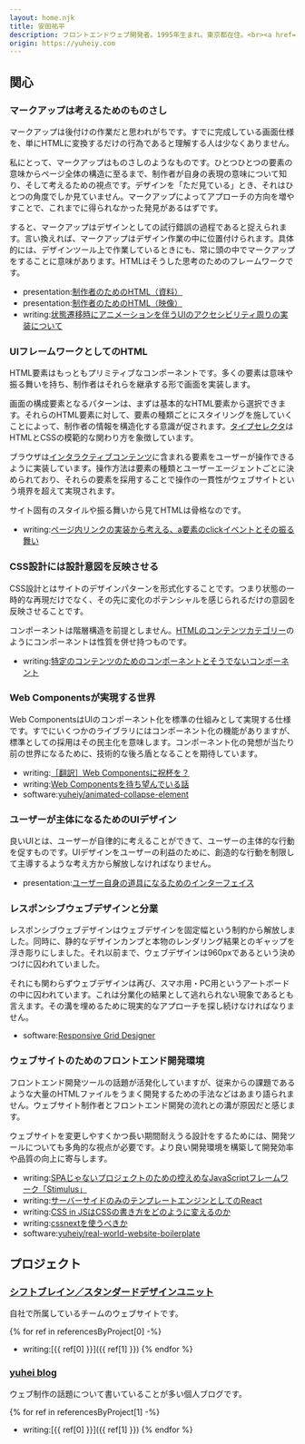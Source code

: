 ```yaml
---
layout: home.njk
title: 安田祐平
description: フロントエンドウェブ開発者。1995年生まれ。東京都在住。<br><a href="https://shiftbrain.com/">株式会社シフトブレイン</a>所属。業務では主に運用を見据えたウェブサイトの開発に携わる。
origin: https://yuheiy.com
---
```


<section id="interests">

## 関心

<article id="markup-is-measure">

### マークアップは考えるためのものさし

マークアップは後付けの作業だと思われがちです。すでに完成している画面仕様を、単にHTMLに変換するだけの行為であると理解する人は少なくありません。

私にとって、マークアップはものさしのようなものです。ひとつひとつの要素の意味からページ全体の構造に至るまで、制作者が自身の表現の意味について知り、そして考えるための視点です。デザインを「ただ見ている」とき、それはひとつの角度でしか見ていません。マークアップによってアプローチの方向を増やすことで、これまでに得られなかった発見があるはずです。

すると、マークアップはデザインとしての試行錯誤の過程であると捉えられます。言い換えれば、マークアップはデザイン作業の中に位置付けられます。具体的には、デザインツール上で作業しているときにも、常に頭の中でマークアップをすることに意味があります。HTMLはそうした思考のためのフレームワークです。

- presentation:[制作者のためのHTML（資料）](https://yuheiy.github.io/html-for-creators/)
- presentation:[制作者のためのHTML（映像）](https://www.pscp.tv/CA11Y_/1rmxPQzWXwgKN?t=56m52s)
- writing:[状態遷移時にアニメーションを伴うUIのアクセシビリティ周りの実装について](https://yuheiy.hatenablog.com/entry/2018/02/18/113537)

</article>

<article id="html-as-ui-framework">

### UIフレームワークとしてのHTML

HTML要素はもっともプリミティブなコンポーネントです。多くの要素は意味や振る舞いを持ち、制作者はそれらを継承する形で画面を実装します。

画面の構成要素となるパターンは、まずは基本的なHTML要素から選択できます。それらのHTML要素に対して、要素の種類ごとにスタイリングを施していくことによって、制作者の情報を構造化する意識が促されます。[タイプセレクタ](https://developer.mozilla.org/ja/docs/Web/CSS/Type_selectors)はHTMLとCSSの模範的な関わり方を象徴しています。

ブラウザは[インタラクティブコンテンツ](https://developer.mozilla.org/ja/docs/Web/Guide/HTML/Content_categories#Interactive_content)に含まれる要素をユーザーが操作できるように実装しています。操作方法は要素の種類とユーザーエージェントごとに決められており、それらの要素を採用することで操作の一貫性がウェブサイトという境界を超えて実現されます。

サイト固有のスタイルや振る舞いから見てHTMLは骨格なのです。

- writing:[ページ内リンクの実装から考える、a要素のclickイベントとその振る舞い](https://standard.shiftbrain.com/blog/default-action-for-click-event-of-a-element)

</article>

<article id="reflect-design-intents-in-css-architecture">

### CSS設計には設計意図を反映させる

CSS設計とはサイトのデザインパターンを形式化することです。つまり状態の一時的な再現だけでなく、その先に変化のポテンシャルを感じられるだけの意図を反映させることです。

コンポーネントは階層構造を前提としません。[HTMLのコンテンツカテゴリー](https://developer.mozilla.org/ja/docs/Web/Guide/HTML/Content_categories)のようにコンポーネントは性質を併せ持つものです。

- writing:[特定のコンテンツのためのコンポーネントとそうでないコンポーネント](https://yuheiy.hatenablog.com/entry/2019/06/05/105642)

</article>

<article id="world-realized-by-web-components">

### Web Componentsが実現する世界

Web ComponentsはUIのコンポーネント化を標準の仕組みとして実現する仕様です。すでにいくつかのライブラリにはコンポーネント化の機能がありますが、標準としての採用はその民主化を意味します。コンポーネント化の発想が当たり前の世界になるために、技術的な後ろ盾となることを期待しています。

- writing:[［翻訳］Web Componentsに祝杯を？](https://yuheiy.hatenablog.com/entry/2019/06/08/204623)
- writing:[Web Componentsを待ち望んでいる話](https://yuheiy.hatenablog.com/entry/2018/03/26/091058)
- software:[yuheiy/animated-collapse-element](https://github.com/yuheiy/animated-collapse-element)

</article>

<article id="ui-design-for-user-to-be-subject">

### ユーザーが主体になるためのUIデザイン

良いUIとは、ユーザーが自律的に考えることができて、ユーザーの主体的な行動を促すものです。UIデザインをユーザーの利益のために、創造的な行動を制限して主導するような考え方から解放しなければなりません。

- presentation:[ユーザー自身の道具になるためのインターフェイス](https://yuheiy.github.io/interface-to-become-your-own-tool/)

</article>

<article id="responsive-web-design-and-division-of-labor">

### レスポンシブウェブデザインと分業

レスポンシブウェブデザインはウェブデザインを固定幅という制約から解放しました。同時に、静的なデザインカンプと本物のレンダリング結果とのギャップを浮き彫りにしました。それ以前まで、ウェブデザインは960pxであるという決めつけに囚われていました。

それにも関わらずウェブデザインは再び、スマホ用・PC用というアートボードの中に囚われています。これは分業化の結果として逃れられない現象であるとも言えます。その溝を埋めるために現実的なアプローチを探し続けなければなりません。

- software:[Responsive Grid Designer](https://yuheiy.github.io/grid-settings-designer/)

</article>

<article id="front-end-development-environment-for-websites">

### ウェブサイトのためのフロントエンド開発環境

フロントエンド開発ツールの話題が活発化していますが、従来からの課題であるような大量のHTMLファイルをうまく開発するための手法などはあまり語られません。ウェブサイト制作者とフロントエンド開発の流れとの溝が原因だと感じます。

ウェブサイトを変更しやすくかつ長い期間耐えうる設計をするためには、開発ツールについても多角的な視点が必要です。より良い開発環境を構築して開発効率や品質の向上に寄与します。

- writing:[SPAじゃないプロジェクトのための控えめなJavaScriptフレームワーク「Stimulus」](https://yuheiy.hatenablog.com/entry/2019/05/02/204549)
- writing:[サーバーサイドのみのテンプレートエンジンとしてのReact](https://yuheiy.hatenablog.com/entry/2019/01/15/031235)
- writing:[CSS in JSはCSSの書き方をどのように変えるのか](https://yuheiy.hatenablog.com/entry/2018/11/22/020322)
- writing:[cssnextを使うべきか](https://yuheiy.hatenablog.com/entry/2017/09/21/190150)
- software:[yuheiy/real-world-website-boilerplate](https://github.com/yuheiy/real-world-website-boilerplate)

</article>

</section>

<section id="projects">

## プロジェクト

<article id="standard-design-unit">

### [シフトブレイン／スタンダードデザインユニット](https://standard.shiftbrain.com/)

自社で所属しているチームのウェブサイトです。

{% for ref in referencesByProject[0] -%}
- writing:[{{ ref[0] }}]({{ ref[1] }})
{% endfor %}

</article>

<article id="yuhei-blog">

### [yuhei blog](https://yuheiy.hatenablog.com/)

ウェブ制作の話題について書いていることが多い個人ブログです。

{% for ref in referencesByProject[1] -%}
- writing:[{{ ref[0] }}]({{ ref[1] }})
{% endfor %}

</article>

</section>
